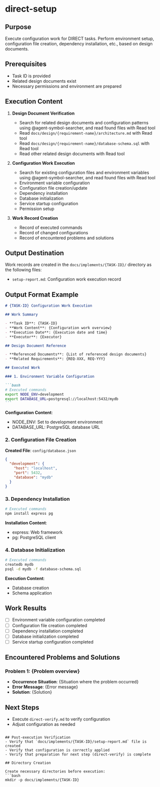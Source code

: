 # direct-setup

## Purpose

Execute configuration work for DIRECT tasks. Perform environment setup, configuration file creation, dependency installation, etc., based on design documents.

## Prerequisites

- Task ID is provided
- Related design documents exist
- Necessary permissions and environment are prepared

## Execution Content

1. **Design Document Verification**

   - Search for related design documents and configuration patterns using @agent-symbol-searcher, and read found files with Read tool
   - Read `docs/design/{requirement-name}/architecture.md` with Read tool
   - Read `docs/design/{requirement-name}/database-schema.sql` with Read tool
   - Read other related design documents with Read tool

2. **Configuration Work Execution**

   - Search for existing configuration files and environment variables using @agent-symbol-searcher, and read found files with Read tool
   - Environment variable configuration
   - Configuration file creation/update
   - Dependency installation
   - Database initialization
   - Service startup configuration
   - Permission setup

3. **Work Record Creation**
   - Record of executed commands
   - Record of changed configurations
   - Record of encountered problems and solutions

## Output Destination

Work records are created in the `docs/implements/{TASK-ID}/` directory as the following files:

- `setup-report.md`: Configuration work execution record

## Output Format Example

````markdown
# {TASK-ID} Configuration Work Execution

## Work Summary

- **Task ID**: {TASK-ID}
- **Work Content**: {Configuration work overview}
- **Execution Date**: {Execution date and time}
- **Executor**: {Executor}

## Design Document Reference

- **Referenced Documents**: {List of referenced design documents}
- **Related Requirements**: {REQ-XXX, REQ-YYY}

## Executed Work

### 1. Environment Variable Configuration

```bash
# Executed commands
export NODE_ENV=development
export DATABASE_URL=postgresql://localhost:5432/mydb
```
````

**Configuration Content**:

- NODE_ENV: Set to development environment
- DATABASE_URL: PostgreSQL database URL

### 2. Configuration File Creation

**Created File**: `config/database.json`

```json
{
  "development": {
    "host": "localhost",
    "port": 5432,
    "database": "mydb"
  }
}
```

### 3. Dependency Installation

```bash
# Executed commands
npm install express pg
```

**Installation Content**:

- express: Web framework
- pg: PostgreSQL client

### 4. Database Initialization

```bash
# Executed commands
createdb mydb
psql -d mydb -f database-schema.sql
```

**Execution Content**:

- Database creation
- Schema application

## Work Results

- [ ] Environment variable configuration completed
- [ ] Configuration file creation completed
- [ ] Dependency installation completed
- [ ] Database initialization completed
- [ ] Service startup configuration completed

## Encountered Problems and Solutions

### Problem 1: {Problem overview}

- **Occurrence Situation**: {Situation where the problem occurred}
- **Error Message**: {Error message}
- **Solution**: {Solution}

## Next Steps

- Execute `direct-verify.md` to verify configuration
- Adjust configuration as needed

````

## Post-execution Verification
- Verify that `docs/implements/{TASK-ID}/setup-report.md` file is created
- Verify that configuration is correctly applied
- Verify that preparation for next step (direct-verify) is complete

## Directory Creation

Create necessary directories before execution:
```bash
mkdir -p docs/implements/{TASK-ID}
````
